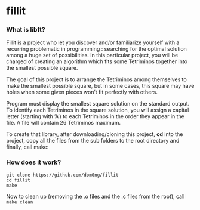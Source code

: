 # fillit


### What is libft?

Fillit is a project who let you discover and/or familiarize yourself with a recurring problematic in programming : searching for the optimal solution among a huge set of possibilities. In this particular project, you will be charged of creating an algorithm which fits some Tetriminos together into the smallest possible square.

The goal of this project is to arrange the Tetriminos among themselves to make the smallest possible square, but in some cases, this square may have holes when some given pieces won’t fit perfectly with others.

Program must display the smallest square solution on the standard output. To identify each Tetriminos in the square solution, you will assign a capital letter (starting with ’A’) to each Tetriminos in the order they appear in the file. A file will contain 26 Tetriminos maximum.


To create that library, after downloading/cloning this project, **cd** into the project, copy all the files from the sub folders to the root directory and finally, call make:

### How does it work?

	git clone https://github.com/dom0ng/fillit
	cd fillit
	make


Now to clean up (removing the .o files and the .c files from the root), call `make clean`
